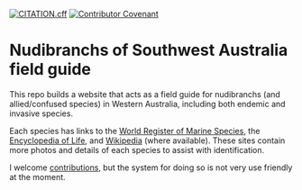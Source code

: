 [![CITATION.cff](https://github.com/mpfl/nudis/actions/workflows/citation.cff.yml/badge.svg)](https://github.com/mpfl/nudis/actions/workflows/citation.cff.yml)
[![Contributor Covenant](https://img.shields.io/badge/Contributor%20Covenant-2.1-4baaaa.svg)](code_of_conduct.md) 

# Nudibranchs of Southwest Australia field guide

This repo builds a website that acts as a field guide for nudibranchs (and allied/confused species) in Western Australia, including both endemic and invasive species.

Each species has links to the [World Register of Marine Species](https://www.marinespecies.org/), the [Encyclopedia of Life](https://eol.org/), and [Wikipedia](https://en.wikipedia.org/) (where available). These sites contain more photos and details of each species to assist with identification.

I welcome [contributions](contributing.md), but the system for doing so is not very use friendly at the moment. 
